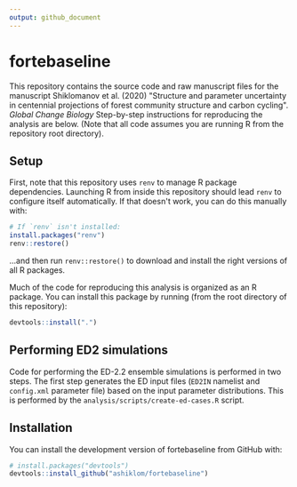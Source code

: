 ```yaml
---
output: github_document
---
```


# fortebaseline

This repository contains the source code and raw manuscript files for the manuscript Shiklomanov et al. (2020) "Structure and parameter uncertainty in centennial projections of forest community structure and carbon cycling". _Global Change Biology_
Step-by-step instructions for reproducing the analysis are below.
(Note that all code assumes you are running R from the repository root directory).

## Setup

First, note that this repository uses `renv` to manage R package dependencies.
Launching R from inside this repository should lead `renv` to configure itself automatically.
If that doesn't work, you can do this manually with:

``` r
# If `renv` isn't installed:
install.packages("renv")
renv::restore()
```

...and then run `renv::restore()` to download and install the right versions of all R packages.

Much of the code for reproducing this analysis is organized as an R package.
You can install this package by running (from the root directory of this repository):

``` r
devtools::install(".")
```

## Performing ED2 simulations

Code for performing the ED-2.2 ensemble simulations is performed in two steps.
The first step generates the ED input files (`ED2IN` namelist and `config.xml` parameter file) based on the input parameter distributions.
This is performed by the `analysis/scripts/create-ed-cases.R` script.

## Installation

You can install the development version of fortebaseline from GitHub with:

```r
# install.packages("devtools")
devtools::install_github("ashiklom/fortebaseline")
```
